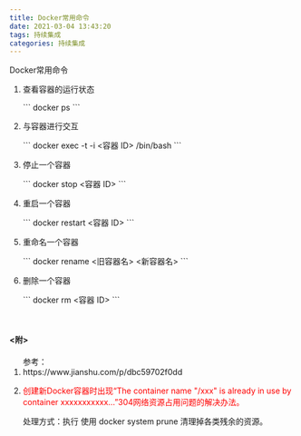 ```yaml
---
title: Docker常用命令
date: 2021-03-04 13:43:20
tags: 持续集成
categories: 持续集成
---
```


<p>Docker常用命令</p>

<!-- more -->
<ol>
  <li>
    <p>查看容器的运行状态</p>
    ```
    docker ps
    ```
  </li>
  <li>
    <p>与容器进行交互</p>
    ```
    docker exec -t -i <容器 ID> /bin/bash
    ```
  </li>
  <li>
    <p>停止一个容器</p>
    ```
    docker stop <容器 ID>
    ```
  </li>
  <li>
    <p>重启一个容器</p>
    ```
    docker restart <容器 ID>
    ```
  </li>
  <li>
    <p>重命名一个容器</p>
    ```
    docker rename <旧容器名> <新容器名>
    ```
  </li>
  <li>
    <p>删除一个容器</p>
    ```
    docker rm <容器 ID>
    ```
  </li>
</ol>


<h4 style="margin-top:50px;"><附></h4>
<ol>参考：
  <li>https://www.jianshu.com/p/dbc59702f0dd</li>
  <li>
    <p style="color: red;">创建新Docker容器时出现“The container name "/xxx" is already in use by container xxxxxxxxxxx...”304网络资源占用问题的解决办法。</p>
    <p>处理方式：执行 使用 docker system prune 清理掉各类残余的资源。</p>
  </li>
</ol>
